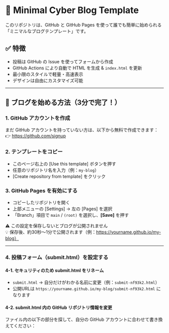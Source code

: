 # 🚀 Minimal Cyber Blog Template

このリポジトリは、GitHub と GitHub Pages を使って誰でも簡単に始められる「ミニマルなブログテンプレート」です。

## ✅ 特徴
- 投稿は GitHub の Issue を使ってフォームから作成
- GitHub Actions により自動で HTML を生成 & `index.html` を更新
- 最小限のスタイルで軽量・高速表示
- デザインは自由にカスタマイズ可能

---

## 🌱 ブログを始める方法（3分で完了！）

### 1. GitHub アカウントを作成
まだ GitHub アカウントを持っていない方は、以下から無料で作成できます：  
👉 https://github.com/signup

### 2. テンプレートをコピー
- このページ右上の [Use this template] ボタンを押す
- 任意のリポジトリ名を入力（例：`my-blog`）
- [Create repository from template] をクリック

### 3. GitHub Pages を有効にする
- コピーしたリポジトリを開く
- 上部メニューの [Settings] → 左の [Pages] を選択
- 「Branch」項目で `main` / `(root)` を選択し、**[Save]** を押す

⚠️ この設定を保存しないとブログが公開されません  
💡 保存後、約30秒〜1分で公開されます（例：https://yourname.github.io/my-blog）

---

### 4. 投稿フォーム（submit.html）を設定する

#### 4-1. セキュリティのため submit.html をリネーム
- `submit.html` → 自分だけがわかる名前に変更（例：`submit-nf93k2.html`）
- 公開URLは `https://yourname.github.io/my-blog/submit-nf93k2.html` になります

#### 4-2. submit.html 内の GitHub リポジトリ情報を変更
ファイル内の以下の部分を探して、自分の GitHub アカウントに合わせて書き換えてください：
